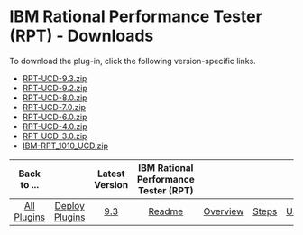 
# IBM Rational Performance Tester (RPT) - Downloads

To download the plug-in, click the following version-specific links.
- [RPT-UCD-9.3.zip](https://raw.githubusercontent.com/UrbanCode/IBM-UCD-PLUGINS/main/files/RPT-UCD/RPT-UCD-9.3.zip)
- [RPT-UCD-9.2.zip](https://raw.githubusercontent.com/UrbanCode/IBM-UCD-PLUGINS/main/files/RPT-UCD/RPT-UCD-9.2.zip)
- [RPT-UCD-8.0.zip](https://raw.githubusercontent.com/UrbanCode/IBM-UCD-PLUGINS/main/files/RPT-UCD/RPT-UCD-8.0.zip)
- [RPT-UCD-7.0.zip](https://raw.githubusercontent.com/UrbanCode/IBM-UCD-PLUGINS/main/files/RPT-UCD/RPT-UCD-7.0.zip)
- [RPT-UCD-6.0.zip](https://raw.githubusercontent.com/UrbanCode/IBM-UCD-PLUGINS/main/files/RPT-UCD/RPT-UCD-6.0.zip)
- [RPT-UCD-4.0.zip](https://raw.githubusercontent.com/UrbanCode/IBM-UCD-PLUGINS/main/files/RPT-UCD/RPT-UCD-4.0.zip)
- [RPT-UCD-3.0.zip](https://raw.githubusercontent.com/UrbanCode/IBM-UCD-PLUGINS/main/files/RPT-UCD/RPT-UCD-3.0.zip)
- [IBM-RPT_1010_UCD.zip](https://raw.githubusercontent.com/UrbanCode/IBM-UCD-PLUGINS/main/files/RPT-UCD/IBM-RPT_1010_UCD.zip)

|Back to ...||Latest Version|IBM Rational Performance Tester (RPT) ||||
| :---: | :---: | :---: | :---: | :---: | :---: | :---: |
|[All Plugins](../../index.md)|[Deploy Plugins](../README.md)|[9.3](https://raw.githubusercontent.com/UrbanCode/IBM-UCD-PLUGINS/main/files/RPT-UCD/RPT-UCD-9.3.zip)|[Readme](README.md)|[Overview](overview.md)|[Steps](steps.md)|[Usage](usage.md)|
